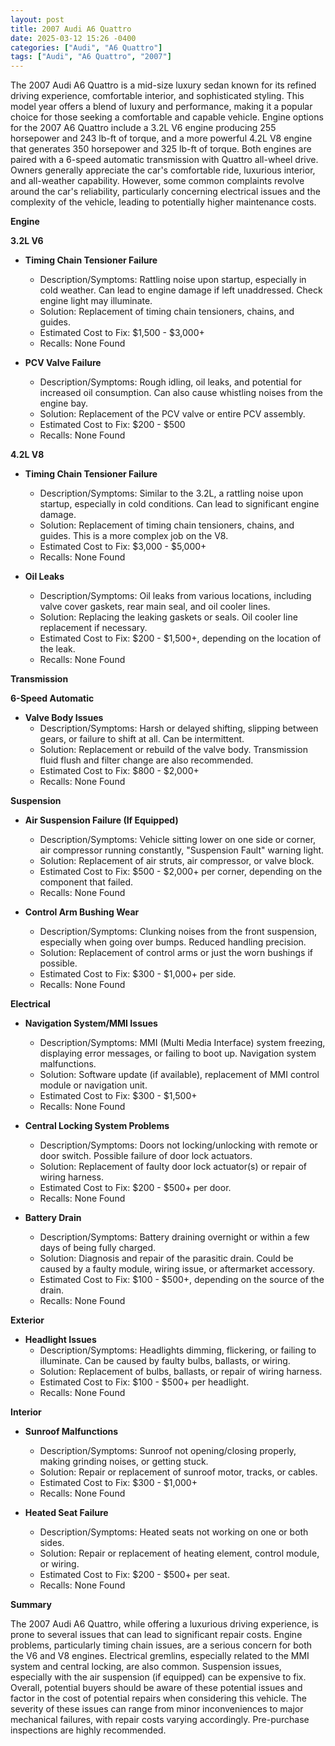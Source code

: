 ```yaml
---
layout: post
title: 2007 Audi A6 Quattro
date: 2025-03-12 15:26 -0400
categories: ["Audi", "A6 Quattro"]
tags: ["Audi", "A6 Quattro", "2007"]
---
```

The 2007 Audi A6 Quattro is a mid-size luxury sedan known for its refined driving experience, comfortable interior, and sophisticated styling. This model year offers a blend of luxury and performance, making it a popular choice for those seeking a comfortable and capable vehicle. Engine options for the 2007 A6 Quattro include a 3.2L V6 engine producing 255 horsepower and 243 lb-ft of torque, and a more powerful 4.2L V8 engine that generates 350 horsepower and 325 lb-ft of torque. Both engines are paired with a 6-speed automatic transmission with Quattro all-wheel drive. Owners generally appreciate the car's comfortable ride, luxurious interior, and all-weather capability. However, some common complaints revolve around the car's reliability, particularly concerning electrical issues and the complexity of the vehicle, leading to potentially higher maintenance costs.

**Engine**

**3.2L V6**

*   **Timing Chain Tensioner Failure**
    *   Description/Symptoms: Rattling noise upon startup, especially in cold weather. Can lead to engine damage if left unaddressed. Check engine light may illuminate.
    *   Solution: Replacement of timing chain tensioners, chains, and guides.
    *   Estimated Cost to Fix: $1,500 - $3,000+
    *   Recalls: None Found

*   **PCV Valve Failure**
    *   Description/Symptoms: Rough idling, oil leaks, and potential for increased oil consumption. Can also cause whistling noises from the engine bay.
    *   Solution: Replacement of the PCV valve or entire PCV assembly.
    *   Estimated Cost to Fix: $200 - $500
    *   Recalls: None Found

**4.2L V8**

*   **Timing Chain Tensioner Failure**
    *   Description/Symptoms: Similar to the 3.2L, a rattling noise upon startup, especially in cold conditions. Can lead to significant engine damage.
    *   Solution: Replacement of timing chain tensioners, chains, and guides. This is a more complex job on the V8.
    *   Estimated Cost to Fix: $3,000 - $5,000+
    *   Recalls: None Found

*   **Oil Leaks**
    *   Description/Symptoms: Oil leaks from various locations, including valve cover gaskets, rear main seal, and oil cooler lines.
    *   Solution: Replacing the leaking gaskets or seals. Oil cooler line replacement if necessary.
    *   Estimated Cost to Fix: $200 - $1,500+, depending on the location of the leak.
    *   Recalls: None Found

**Transmission**

**6-Speed Automatic**

*   **Valve Body Issues**
    *   Description/Symptoms: Harsh or delayed shifting, slipping between gears, or failure to shift at all. Can be intermittent.
    *   Solution: Replacement or rebuild of the valve body. Transmission fluid flush and filter change are also recommended.
    *   Estimated Cost to Fix: $800 - $2,000+
    *   Recalls: None Found

**Suspension**

*   **Air Suspension Failure (If Equipped)**
    *   Description/Symptoms: Vehicle sitting lower on one side or corner, air compressor running constantly, "Suspension Fault" warning light.
    *   Solution: Replacement of air struts, air compressor, or valve block.
    *   Estimated Cost to Fix: $500 - $2,000+ per corner, depending on the component that failed.
    *   Recalls: None Found

*   **Control Arm Bushing Wear**
    *   Description/Symptoms: Clunking noises from the front suspension, especially when going over bumps. Reduced handling precision.
    *   Solution: Replacement of control arms or just the worn bushings if possible.
    *   Estimated Cost to Fix: $300 - $1,000+ per side.
    *   Recalls: None Found

**Electrical**

*   **Navigation System/MMI Issues**
    *   Description/Symptoms: MMI (Multi Media Interface) system freezing, displaying error messages, or failing to boot up. Navigation system malfunctions.
    *   Solution: Software update (if available), replacement of MMI control module or navigation unit.
    *   Estimated Cost to Fix: $300 - $1,500+
    *   Recalls: None Found

*   **Central Locking System Problems**
    *   Description/Symptoms: Doors not locking/unlocking with remote or door switch. Possible failure of door lock actuators.
    *   Solution: Replacement of faulty door lock actuator(s) or repair of wiring harness.
    *   Estimated Cost to Fix: $200 - $500+ per door.
    *   Recalls: None Found

*   **Battery Drain**
    *   Description/Symptoms: Battery draining overnight or within a few days of being fully charged.
    *   Solution: Diagnosis and repair of the parasitic drain. Could be caused by a faulty module, wiring issue, or aftermarket accessory.
    *   Estimated Cost to Fix: $100 - $500+, depending on the source of the drain.
    *   Recalls: None Found

**Exterior**

*   **Headlight Issues**
    *   Description/Symptoms: Headlights dimming, flickering, or failing to illuminate. Can be caused by faulty bulbs, ballasts, or wiring.
    *   Solution: Replacement of bulbs, ballasts, or repair of wiring harness.
    *   Estimated Cost to Fix: $100 - $500+ per headlight.
    *   Recalls: None Found

**Interior**

*   **Sunroof Malfunctions**
    *   Description/Symptoms: Sunroof not opening/closing properly, making grinding noises, or getting stuck.
    *   Solution: Repair or replacement of sunroof motor, tracks, or cables.
    *   Estimated Cost to Fix: $300 - $1,000+
    *   Recalls: None Found

*   **Heated Seat Failure**
    *   Description/Symptoms: Heated seats not working on one or both sides.
    *   Solution: Repair or replacement of heating element, control module, or wiring.
    *   Estimated Cost to Fix: $200 - $500+ per seat.
    *   Recalls: None Found

**Summary**

The 2007 Audi A6 Quattro, while offering a luxurious driving experience, is prone to several issues that can lead to significant repair costs. Engine problems, particularly timing chain issues, are a serious concern for both the V6 and V8 engines. Electrical gremlins, especially related to the MMI system and central locking, are also common. Suspension issues, especially with the air suspension (if equipped) can be expensive to fix. Overall, potential buyers should be aware of these potential issues and factor in the cost of potential repairs when considering this vehicle. The severity of these issues can range from minor inconveniences to major mechanical failures, with repair costs varying accordingly. Pre-purchase inspections are highly recommended.

